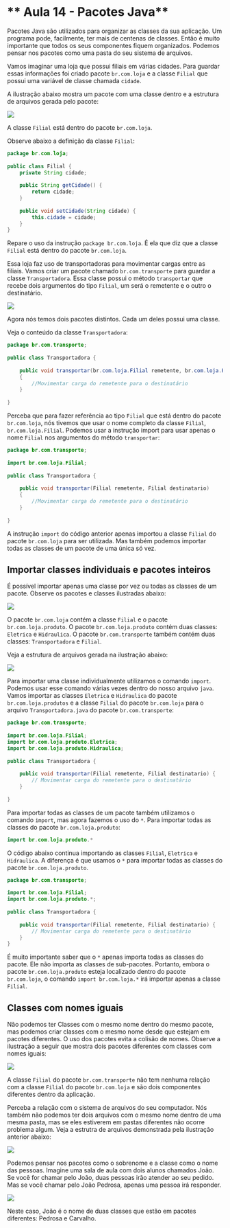 # ** Aula 14 - Pacotes Java**

Pacotes Java são utilizados para organizar as classes da sua aplicação. Um programa pode, facilmente, ter mais de centenas de classes. Então é muito importante que todos os seus componentes fiquem organizados. Podemos pensar nos pacotes como uma pasta do seu sistema de arquivos.

Vamos imaginar uma loja que possui filiais em várias cidades. Para guardar essas informações foi criado pacote `br.com.loja` e a classe `Filial` que possui uma variável de classe chamada `cidade`.

A ilustração abaixo mostra um pacote com uma classe dentro e a estrutura de arquivos gerada pelo pacote:

![](http://high5devs.com/wp-content/uploads/2015/01/1.png)

A classe `Filial` está dentro do pacote `br.com.loja`.

Observe abaixo a definição da classe `Filial`:

```java
package br.com.loja;
 
public class Filial {
    private String cidade;
 
    public String getCidade() {
        return cidade;
    }
 
    public void setCidade(String cidade) {
        this.cidade = cidade;
    }
}
```

Repare o uso da instrução `package br.com.loja`. É ela que diz que a classe `Filial` está dentro do pacote `br.com.loja`.

Essa loja faz uso de transportadoras para movimentar cargas entre as filiais. Vamos criar um pacote chamado `br.com.transporte` para guardar a classe `Transportadora`. Essa classe possui o método `transportar` que recebe dois argumentos do tipo `Filial`, um será o remetente e o outro o destinatário.

![](http://high5devs.com/wp-content/uploads/2015/01/2.png)

Agora nós temos dois pacotes distintos. Cada um deles possui uma classe.

Veja o conteúdo da classe `Transportadora`:

```java
package br.com.transporte;
 
public class Transportadora {
 
    public void transportar(br.com.loja.Filial remetente, br.com.loja.Filial destinatario)
    {
        //Movimentar carga do remetente para o destinatário
    }
 
}
```

Perceba que para fazer referência ao tipo `Filial` que está dentro do pacote `br.com.loja`, nós tivemos que usar o nome completo da classe `Filial`, `br.com.loja.Filial`. Podemos usar a instrução import para usar apenas o nome `Filial` nos argumentos do método `transportar`:

```java
package br.com.transporte;
 
import br.com.loja.Filial;
 
public class Transportadora {
 
    public void transportar(Filial remetente, Filial destinatario)
    {
        //Movimentar carga do remetente para o destinatário
    }
 
}
```

A instrução `import` do código anterior apenas importou a classe `Filial` do pacote `br.com.loja` para ser utilizada. Mas também podemos importar todas as classes de um pacote de uma única só vez.

## **Importar classes individuais e pacotes inteiros**

É possível importar apenas uma classe por vez ou todas as classes de um pacote. Observe os pacotes e classes ilustradas abaixo:

![](http://high5devs.com/wp-content/uploads/2015/01/3.png)

O pacote `br.com.loja` contém a classe `Filial` e o pacote `br.com.loja.produto`. O pacote `br.com.loja.produto` contém duas classes: `Eletrica` e `Hidraulica`. O pacote `br.com.transporte` também contém duas classes: `Transportadora` e `Filial`.

Veja a estrutura de arquivos gerada na ilustração abaixo:

![](http://high5devs.com/wp-content/uploads/2015/01/4.png)

Para importar uma classe individualmente utilizamos o comando `import`. Podemos usar esse comando várias vezes dentro do nosso arquivo `java`. Vamos importar as classes `Eletrica` e `Hidraulica` do pacote `br.com.loja.produtos` e a classe `Filial` do pacote `br.com.loja` para o arquivo `Transportadora.java` do pacote `br.com.transporte`:

```java
package br.com.transporte;
 
import br.com.loja.Filial;
import br.com.loja.produto.Eletrica;
import br.com.loja.produto.Hidraulica;
 
public class Transportadora {
 
    public void transportar(Filial remetente, Filial destinatario) {
        // Movimentar carga do remetente para o destinatário
    }
 
}
```

Para importar todas as classes de um pacote também utilizamos o comando `import`, mas agora fazemos o uso do `*`. Para importar todas as classes do pacote `br.com.loja.produto`:

```java
import br.com.loja.produto.*
```

O código abaixo continua importando as classes `Filial`, `Eletrica` e `Hidraulica`. A diferença é que usamos o `*` para importar todas as classes do pacote `br.com.loja.produto`.

```java
package br.com.transporte;
 
import br.com.loja.Filial;
import br.com.loja.produto.*;
 
public class Transportadora {
 
    public void transportar(Filial remetente, Filial destinatario) {
        // Movimentar carga do remetente para o destinatário
    }
}
```

É muito importante saber que o `*` apenas importa todas as classes do pacote. Ele não importa as classes de sub-pacotes. Portanto, embora o pacote `br.com.loja.produto` esteja localizado dentro do pacote `br.com.loja`, o comando `import br.com.loja.*` irá importar apenas a classe `Filial`.

## **Classes com nomes iguais**

Não podemos ter Classes com o mesmo nome dentro do mesmo pacote, mas podemos criar classes com o mesmo nome desde que estejam em pacotes diferentes. O uso dos pacotes evita a colisão de nomes. Observe a ilustração a seguir que mostra dois pacotes diferentes com classes com nomes iguais:

![](http://high5devs.com/wp-content/uploads/2015/01/5.png)

A classe `Filial` do pacote `br.com.transporte` não tem nenhuma relação com a classe `Filial` do pacote `br.com.loja` e são dois componentes diferentes dentro da aplicação.

Perceba a relação com o sistema de arquivos do seu computador. Nós também não podemos ter dois arquivos com o mesmo nome dentro de uma mesma pasta, mas se eles estiverem em pastas diferentes não ocorre problema algum. Veja a estrutra de arquivos demonstrada pela ilustração anterior abaixo:

![](http://high5devs.com/wp-content/uploads/2015/01/6.png)

Podemos pensar nos pacotes como o sobrenome e a classe como o nome das pessoas. Imagine uma sala de aula com dois alunos chamados João. Se você for chamar pelo João, duas pessoas irão atender ao seu pedido. Mas se você chamar pelo João Pedrosa, apenas uma pessoa irá responder.

![](http://high5devs.com/wp-content/uploads/2015/01/7.png)

Neste caso, João é o nome de duas classes que estão em pacotes diferentes: Pedrosa e Carvalho.
